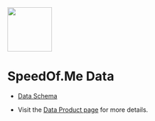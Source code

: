 <img src="https://speedof.me/logo.png" width="100">

# SpeedOf.Me Data

- [Data Schema](https://github.com/SpeedOfMe/data/blob/main/data-schema.md)

- Visit the [Data Product page](https://aws.amazon.com/marketplace/pp/prodview-xk25qc6jmt4iy?qid=1604520427318&sr=0-1&ref_=srh_res_product_image#overview) for more details.
